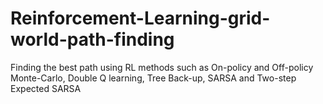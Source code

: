 # Reinforcement-Learning-grid-world-path-finding
Finding the best path using RL methods such as On-policy and Off-policy Monte-Carlo, Double Q learning, Tree Back-up, SARSA and Two-step Expected SARSA

